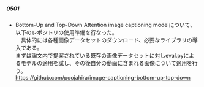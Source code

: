 ##### 0501
* Bottom-Up and Top-Down Attention image captioning modelについて、以下のレポジトリの使用準備を行なった。<br>
　具体的には各種画像データセットのダウンロード、必要なライブラリの導入である。<br>
  まずは論文内で提案されている既存の画像データセットに対しeval.pyによるモデルの適用を試し、その後自分の動画に含まれる画像について適用を行う。<br>
  https://github.com/poojahira/image-captioning-bottom-up-top-down
